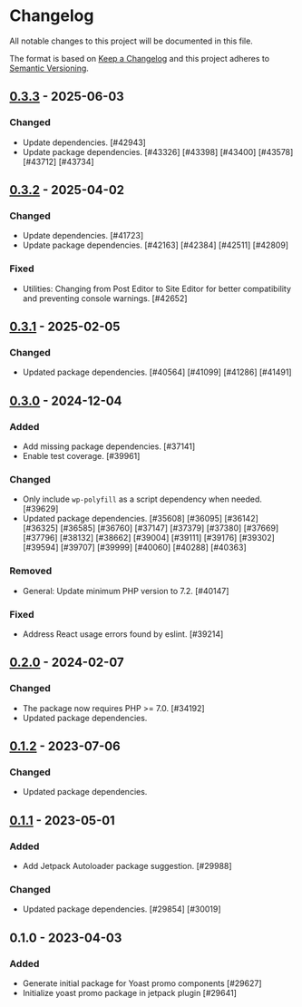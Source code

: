 # Changelog

All notable changes to this project will be documented in this file.

The format is based on [Keep a Changelog](https://keepachangelog.com/en/1.0.0/)
and this project adheres to [Semantic Versioning](https://semver.org/spec/v2.0.0.html).

## [0.3.3] - 2025-06-03
### Changed
- Update dependencies. [#42943]
- Update package dependencies. [#43326] [#43398] [#43400] [#43578] [#43712] [#43734]

## [0.3.2] - 2025-04-02
### Changed
- Update dependencies. [#41723]
- Update package dependencies. [#42163] [#42384] [#42511] [#42809]

### Fixed
- Utilities: Changing from Post Editor to Site Editor for better compatibility and preventing console warnings. [#42652]

## [0.3.1] - 2025-02-05
### Changed
- Updated package dependencies. [#40564] [#41099] [#41286] [#41491]

## [0.3.0] - 2024-12-04
### Added
- Add missing package dependencies. [#37141]
- Enable test coverage. [#39961]

### Changed
- Only include `wp-polyfill` as a script dependency when needed. [#39629]
- Updated package dependencies. [#35608] [#36095] [#36142] [#36325] [#36585] [#36760] [#37147] [#37379] [#37380] [#37669] [#37796] [#38132] [#38662] [#39004] [#39111] [#39176] [#39302] [#39594] [#39707] [#39999] [#40060] [#40288] [#40363]

### Removed
- General: Update minimum PHP version to 7.2. [#40147]

### Fixed
- Address React usage errors found by eslint. [#39214]

## [0.2.0] - 2024-02-07
### Changed
- The package now requires PHP >= 7.0. [#34192]
- Updated package dependencies.

## [0.1.2] - 2023-07-06
### Changed
- Updated package dependencies.

## [0.1.1] - 2023-05-01
### Added
- Add Jetpack Autoloader package suggestion. [#29988]

### Changed
- Updated package dependencies. [#29854] [#30019]

## 0.1.0 - 2023-04-03
### Added
- Generate initial package for Yoast promo components [#29627]
- Initialize yoast promo package in jetpack plugin [#29641]

[0.3.3]: https://github.com/automattic/jetpack-yoast-promo/compare/v0.3.2...v0.3.3
[0.3.2]: https://github.com/automattic/jetpack-yoast-promo/compare/v0.3.1...v0.3.2
[0.3.1]: https://github.com/automattic/jetpack-yoast-promo/compare/v0.3.0...v0.3.1
[0.3.0]: https://github.com/automattic/jetpack-yoast-promo/compare/v0.2.0...v0.3.0
[0.2.0]: https://github.com/automattic/jetpack-yoast-promo/compare/v0.1.2...v0.2.0
[0.1.2]: https://github.com/automattic/jetpack-yoast-promo/compare/v0.1.1...v0.1.2
[0.1.1]: https://github.com/automattic/jetpack-yoast-promo/compare/v0.1.0...v0.1.1
